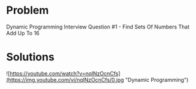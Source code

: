 # Problem

Dynamic Programming Interview Question #1 - Find Sets Of Numbers That Add Up To 16

# Solutions

![https://youtube.com/watch?v=nqlNzOcnCfs](https://img.youtube.com/vi/nqlNzOcnCfs/0.jpg "Dynamic Programming")
